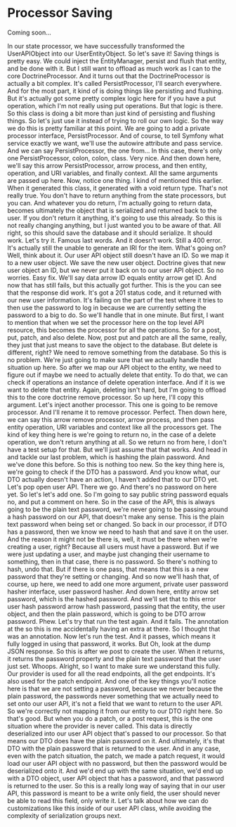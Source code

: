 # Processor Saving

Coming soon...

In our state processor, we have successfully transformed the UserAPIObject into our
UserEntityObject. So let's save it! Saving things is pretty easy. We could inject the
EntityManager, persist and flush that entity, and be done with it. But I still want
to offload as much work as I can to the core DoctrineProcessor. And it turns out that
the DoctrineProcessor is actually a bit complex. It's called PersistProcessor, I'll
search everywhere. And for the most part, it kind of is doing things like persisting
and flushing. But it's actually got some pretty complex logic here for if you have a
put operation, which I'm not really using put operations. But that logic is there. So
this class is doing a bit more than just kind of persisting and flushing things. So
let's just use it instead of trying to roll our own logic. So the way we do this is
pretty familiar at this point. We are going to add a private processor interface,
PersistProcessor. And of course, to tell Symfony what service exactly we want, we'll
use the autowire attribute and pass service. And we can say PersistProcessor, the one
from... In this case, there's only one PersistProcessor, colon, colon, class. Very
nice. And then down here, we'll say this arrow PersistProcessor, arrow process, and
then entity, operation, and URI variables, and finally context. All the same
arguments are passed up here. Now, notice one thing. I kind of mentioned this
earlier. When it generated this class, it generated with a void return type. That's
not really true. You don't have to return anything from the state processors, but you
can. And whatever you do return, I'm actually going to return data, becomes
ultimately the object that is serialized and returned back to the user. If you don't
return it anything, it's going to use this already. So this is not really changing
anything, but I just wanted you to be aware of that. All right, so this should save
the database and it should serialize. It should work. Let's try it. Famous last
words. And it doesn't work. Still a 400 error. It's actually still the unable to
generate an IRI for the item. What's going on? Well, think about it. Our user API
object still doesn't have an ID. So we map it to a new user object. We save the new
user object. Doctrine gives that new user object an ID, but we never put it back on
to our user API object. So no worries. Easy fix. We'll say data arrow ID equals
entity arrow get ID. And now that has still fails, but this actually got further.
This is the you can see that the response did work. It's got a 201 status code, and
it returned with our new user information. It's failing on the part of the test where
it tries to then use the password to log in because we are currently setting the
password to a big to do. So we'll handle that in one minute. But first, I want to
mention that when we set the processor here on the top level API resource, this
becomes the processor for all the operations. So for a post, put, patch, and also
delete. Now, post put and patch are all the same, really, they just that just means
to save the object to the database. But delete is different, right? We need to remove
something from the database. So this is no problem. We're just going to make sure
that we actually handle that situation up here. So after we map our API object to the
entity, we need to figure out if maybe we need to actually delete that entity. To do
that, we can check if operations an instance of delete operation interface. And if it
is we want to delete that entity. Again, deleting isn't hard, but I'm going to
offload this to the core doctrine remove processor. So up here, I'll copy this
argument. Let's inject another processor. This one is going to be remove processor.
And I'll rename it to remove processor. Perfect. Then down here, we can say this
arrow remove processor, arrow process, and then pass entity operation, URI variables
and context like all the processors get. The kind of key thing here is we're going to
return no, in the case of a delete operation, we don't return anything at all. So we
return no from here, I don't have a test setup for that. But we'll just assume that
that works. And head in and tackle our last problem, which is hashing the plain
password. And we've done this before. So this is nothing too new. So the key thing
here is, we're going to check if the DTO has a password. And you know what, our DTO
actually doesn't have an action, I haven't added that to our DTO yet. Let's pop open
user API. There we go. And there's no password on here yet. So let's let's add one.
So I'm going to say public string password equals no, and put a comment on here. So
in the case of the API, this is always going to be the plain text password, we're
never going to be passing around a hash password on our API, that doesn't make any
sense. This is the plain text password when being set or changed. So back in our
processor, if DTO has a password, then we know we need to hash that and save it on
the user. And the reason it might not be there is, well, it must be there when we're
creating a user, right? Because all users must have a password. But if we were just
updating a user, and maybe just changing their username to something, then in that
case, there is no password. So there's nothing to hash, undo that. But if there is
one pass, that means that this is a new password that they're setting or changing.
And so now we'll hash that, of course, up here, we need to add one more argument,
private user password hasher interface, user password hasher. And down here, entity
arrow set password, which is the hashed password. And we'll set that to this error
user hash password arrow hash password, passing that the entity, the user object, and
then the plain password, which is going to be DTO arrow password. Phew. Let's try
that run the test again. And it fails. The annotation at the so this is me
accidentally having an extra at there. So I thought that was an annotation. Now let's
run the test. And it passes, which means it fully logged in using that password, it
works. But Oh, look at the dump JSON response. So this is after we post to create the
user. When it returns, it returns the password property and the plain text password
that the user just set. Whoops. Alright, so I want to make sure we understand this
fully. Our provider is used for all the read endpoints, all the get endpoints. It's
also used for the patch endpoint. And one of the key things you'll notice here is
that we are not setting a password, because we never because the plain password, the
passwords never something that we actually need to set onto our user API, it's not a
field that we want to return to the user API. So we're correctly not mapping it from
our entity to our DTO right here. So that's good. But when you do a patch, or a post
request, this is the one situation where the provider is never called. This data is
directly deserialized into our user API object that's passed to our processor. So
that means our DTO does have the plain password on it. And ultimately, it's that DTO
with the plain password that is returned to the user. And in any case, even with the
patch situation, the patch, we made a patch request, it would load our user API
object with no password, but then the password would be deserialized onto it. And
we'd end up with the same situation, we'd end up with a DTO object, user API object
that has a password, and that password is returned to the user. So this is a really
long way of saying that in our user API, this password is meant to be a write only
field, the user should never be able to read this field, only write it. Let's talk
about how we can do customizations like this inside of our user API class, while
avoiding the complexity of serialization groups next.
